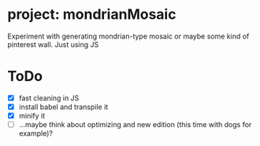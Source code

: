 # project: mondrianMosaic

Experiment with generating mondrian-type mosaic or maybe some kind of pinterest wall. Just using JS

# ToDo

- [X] fast cleaning in JS
- [X] install babel and transpile it
- [X] minify it
- [ ] ...maybe think about optimizing and new edition (this time with dogs for example)?